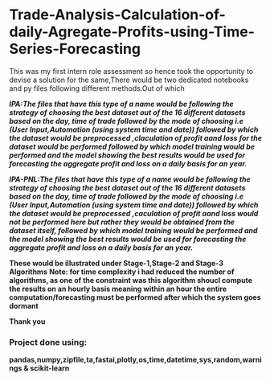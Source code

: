 # Trade-Analysis-Calculation-of-daily-Agregate-Profits-using-Time-Series-Forecasting
This was  my first intern role assessment so hence took the opportunity to devise a solution for the same,There would be two  dedicated notebooks and py files following different methods.Out of which

***IPA:The files that have this type of a name would be following the strategy of choosing the best dataset out of the 16 different datasets based on the day, time of trade followed by the mode of choosing i.e (User Input,Automation (using system time and date)) followed by which the dataset would be preprocessed ,claculation of profit aand loss for the dataset would be performed followed by which model training would be performed and the model showing the best results would be used for forecasting the aggregate profit and loss on a daily basis for an year.***


***IPA-PNL:The files that have this type of a name would be following the strategy of choosing the best dataset out of the 16 different datasets based on the day, time of trade followed by the mode of choosing i.e (User Input,Automation (using system time and date)) followed by which the dataset would be preprocessed ,caculation of profit aand loss would not be performed here but rather they would be obtained from the dataset itself, followed by which model training would be performed and the model showing the best results would be used for forecasting the aggregate profit and loss on a daily basis for an year.***

**These would be illustrated under Stage-1,Stage-2 and Stage-3 Algorithms**
**Note: for time complexity i had reduced the number of algorithms, as one of the constraint was this algorithm shoucl compute the results on an hourly basis meaning within an hour the entire computation/forecasting must be performed after which the system goes dormant**

**Thank you**

### Project done using:
**pandas,numpy,zipfile,ta,fastai,plotly,os,time,datetime,sys,random,warnings & scikit-learn**
